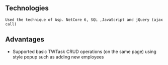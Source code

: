## Technologies
    Used the technique of Asp. NetCore 6, SQL ,JavaScript and jQuery (ajax call)

## Advantages
- Supported basic TWTask CRUD operations (on the same page) using style popup such as adding
new employees
